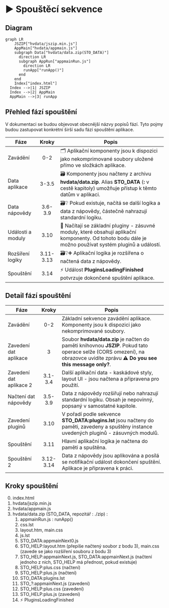 # ▶️ Spouštěcí sekvence

## Diagram

```mermaid
graph LR
    JSZIP["hvdata/jszip.min.js"]
    AppMain["hvdata/appmain.js"]
    subgraph Data["hvdata/data.zip(STO_DATA)"]
      direction LR
      subgraph AppRun["appmainRun.js"]
        direction LR
        runApp["runApp()"]
      end
    end
    Index["index.html"]
  Index -->|1| JSZIP
  Index -->|2| AppMain
  AppMain -->|3| runApp
```

## Přehled fází spouštění

V dokumentaci se budou objevovat obecnější názvy popisů fází. Tyto pojmy budou zastupovat konkrétní širší sadu fází spouštění aplikace.

| Fáze | Kroky | Popis |
|---|:---:|---|
| Zavádění | 0-2 | 🗂️ Aplikační komponenty jsou k dispozici jako nekomprimované soubory uložené přímo ve složkách aplikace. |
| Data aplikace | 3-3.5 | 🗃️ Komponenty jsou načteny z archivu **hvdata/data.zip**. Alias **STO_DATA** (**:** v cestě kapitoly) umožňuje přístup k těmto datům v aplikaci. |
| Data nápovědy | 3.6-3.9 | 🗃️❔ Pokud existuje, načítá se další logika a data z nápovědy, částečně nahrazují standardní logiku. |
| Události a moduly | 3.10 | 🧩 Načítají se základní pluginy - zásuvné moduly, které obsahují aplikační komponenty. Od tohoto bodu dále je možno používat systém pluginů a událostí. |
| Rozšíření logiky | 3.11-3.13 | 🗃️❔➕ Aplikační logika je rozšířena o načtená data z nápovědy. |
| Spouštění | 3.14 | ⚡ Událost **PluginsLoadingFinished** potvrzuje dokončené spuštění aplikace. |

## Detail fází spouštění

| Fáze | Kroky | Popis |
|---|:---:|---|
| Zavádění | 0-2 | Základní sekvence zavádění aplikace. Komponenty jsou k dispozici jako nekomprimované soubory. |
| Zavedení dat aplikace | 3 | Soubor **hvdata/data.zip** je načten do paměti knihovnou **JSZIP**. Pokud tato operace selže (CORS omezení), na obrazovce uvidíte zprávu **⚠ Do you see this message only?**. |
| Zavedení dat aplikace 2 | 3.1-3.4 | Další aplikační data - kaskádové styly, layout UI - jsou načtena a připravena pro použití. |
| Načtení dat nápovědy | 3.5-3.9 | Data z nápovědy rozšiřují nebo nahrazují standardní logiku. Obsah je nepovinný, popsaný v samostatné kapitole. |
| Zavedení pluginů | 3.10 | V pořadí podle sekvence **STO_DATA:plugins.lst** jsou načteny do paměti, zavedeny a spuštěny instance uvedených pluginů - zásuvných modulů. |
| Spouštění | 3.11 | Hlavní aplikační logika je načtena do paměti a spuštěna. |
| Spouštění 2 | 3.12-3.14 | Data z nápovědy jsou aplikována a posílá se notifikační událost dokončení spuštění. Aplikace je připravena k práci. |

## Kroky spouštění

0. index.html
1. hvdata/jszip.min.js
2. hvdata/appmain.js
3. hvdata/data.zip (STO_DATA, repozitář : ./zip) : 
   1. appmainRun.js : runApp()
   2. css.lst
   3. layout.htm, main.css
   4. js.lst
   5. STO_DATA:appmainNext0.js
   6. STO_HELP:layout.htm (přepíše načtený soubor z bodu 3), main.css (zavede se jako rozšíření souboru z bodu 3)
   7. STO_HELP:appmainNext.js, STO_DATA:appmainNext.js (načtení jednoho z nich, STO_HELP má přednost, pokud existuje)
   8. STO_HELP:plus.css (načtení)
   9. STO_HELP:plus.js (načtení)
   10. STO_DATA:plugins.lst
   11. STO_?:appmainNext.js (zavedení)
   12. STO_HELP:plus.css (zavedení)
   13. STO_HELP:plus.js (zavedení)
   14. ⚡ PluginsLoadingFinished
